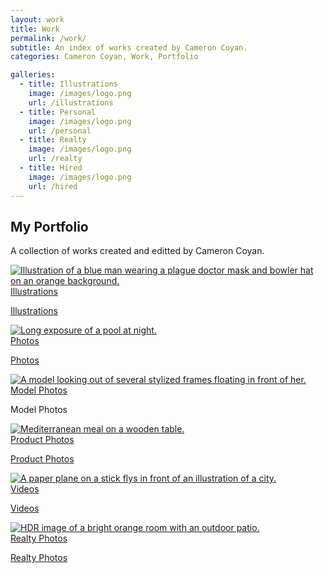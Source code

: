 ```yaml
---
layout: work
title: Work
permalink: /work/
subtitle: An index of works created by Cameron Coyan.
categories: Cameron Coyan, Work, Portfolio

galleries:
  - title: Illustrations
    image: /images/logo.png
    url: /illustrations
  - title: Personal
    image: /images/logo.png
    url: /personal
  - title: Realty
    image: /images/logo.png
    url: /realty
  - title: Hired
    image: /images/logo.png
    url: /hired
---
```


<div id="portfolio" class="text-center paddsection">
    <div class="container">
      <div class="section-title text-center">
        <h2>My Portfolio</h2>
        <p>A collection of works created and editted by Cameron Coyan.</p>
      </div>
    </div>
 <div class="container">
      <div class="row">
          <div class="portfolio-container">
            <div class="holder">
            <div class="col-lg-4 col-md-6 portfolio-thumbnail all branding uikits webdesign">
              <a href="/illustrations/">
                <img src="/images/portfolio/clemmons-HR.jpg" alt="Illustration of a blue man wearing a plague doctor mask and bowler hat on an orange background.">
                  <div class="overlay">
      <div class="words">Illustrations</div>
       </div>
       <p>Illustrations</p>
              </a>
            </div>
            </div>
            <div class="holder">
            <div class="col-lg-4 col-md-6 portfolio-thumbnail all mockups uikits photography">
              <a href="/photos/">
                <img src="/images/portfolio/pool.jpg"  alt="Long exposure of a pool at night.">
                <div class="overlay">
      <div class="words">Photos</div>
       </div>
       <p>Photos</p>
              </a>
            </div>
          </div>
          <div class="holder">
            <div class="col-lg-4 col-md-6 portfolio-thumbnail all branding webdesig photographyn">
              <a href="/modelphotos/">
                <img src="/images/portfolio/frame.jpg" alt="A model looking out of several stylized frames floating in front of her.">
                <div class="overlay">
                <div class="words">Model Photos</div>
              </div>
              </a>
              <p>Model Photos</p>
            </div>
          </div>
          <div class="holder">
            <div class="col-lg-4 col-md-6 portfolio-thumbnail all mockups webdesign photography">
              <a href="/productphotos/">
                <img src="/images/portfolio/food.jpg" alt="Mediterranean meal on a wooden table.">
                <div class="overlay">
                <div class="words">Product Photos</div>
              </div>
              <p>Product Photos</p>
              </a>
            </div>
          </div>
          <div class="holder">
            <div class="col-lg-4 col-md-6 portfolio-thumbnail all branding uikits photography">
              <a href="/videos/">
                <img src="/images/portfolio/video.jpg" alt="A paper plane on a stick flys in front of an illustration of a city.">
                <div class="overlay">
                <div class="words">Videos</div>
              </div>
              <p>Videos</p>
              </a>
            </div>
          </div>
          <div class="holder">
            <div class="col-lg-4 col-md-6 portfolio-thumbnail all mockups uikits webdesign">
              <a href="/realty/">
                <img src="/images/portfolio/7.jpg" alt="HDR image of a bright orange room with an outdoor patio.">
                <div class="overlay">
                <div class="words">Realty Photos</div>
              </div>
              <p>Realty Photos</p>
              </a>
            </div>
          </div>
          </div>
        </div>
      </div>
  </div>
